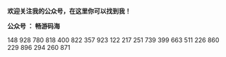 **欢迎关注我的公众号，在这里你可以找到我！**

**公众号 ：   畅游码海**





148
928
780
818
400
822
357
923
122
217
251
739
399
663
511
226
860
229
896
294
260
871
